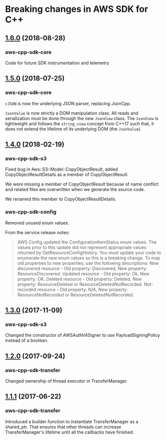 # Breaking changes in AWS SDK for C++

## [1.6.0](https://github.com/aws/aws-sdk-cpp/tree/1.6.0) (2018-08-28)

### aws-cpp-sdk-core

Code for future SDK instrumentation and telemetry

## [1.5.0](https://github.com/aws/aws-sdk-cpp/tree/1.5.0) (2018-07-25)

### aws-cpp-sdk-core

`cJSON` is now the underlying JSON parser, replacing JsonCpp.

`JsonValue` is now strictly a DOM manipulation class. All reads and serialization must be done through the new
`JsonView` class. The `JsonView` is lightweight and follows the `string_view` concept from C++17 such that, it does not
extend the lifetime of its underlying DOM (the `JsonValue`).

## [1.4.0](https://github.com/aws/aws-sdk-cpp/tree/1.4.0) (2018-02-19)

### aws-cpp-sdk-s3

Fixed bug in Aws::S3::Model::CopyObjectResult, added CopyObjectResultDetails as a member of CopyObjectResult.

We were missing a member of CopyObjectResult because of name conflict and related files are overwritten when we generate the source code.

We renamed this member to CopyObjectResultDetails.

### aws-cpp-sdk-config

Removed unused enum values.

From the service release notes:
> AWS Config updated the ConfigurationItemStatus enum values. The values prior to this update did not represent appropriate values returned by GetResourceConfigHistory. You must update your code to enumerate the new enum values so this is a breaking change. To map old properties to new properties, use the following descriptions: New discovered resource - Old property: Discovered, New property: ResourceDiscovered. Updated resource - Old property: Ok, New property: OK. Deleted resource - Old property: Deleted, New property: ResourceDeleted or ResourceDeletedNotRecorded. Not-recorded resource - Old property: N/A, New property: ResourceNotRecorded or ResourceDeletedNotRecorded.




## [1.3.0](https://github.com/aws/aws-sdk-cpp/tree/1.3.0) (2017-11-09)

### aws-cpp-sdk-s3

Changed the constructor of AWSAuthV4Signer to use PayloadSigningPolicy instead of a boolean.


## [1.2.0](https://github.com/aws/aws-sdk-cpp/tree/1.2.0) (2017-09-24)

### aws-cpp-sdk-transfer

Changed ownership of thread executor in TransferManager.


## [1.1.1](https://github.com/aws/aws-sdk-cpp/tree/1.1.1) (2017-06-22)

### aws-cpp-sdk-transfer

Introduced a builder function to instantiate TransferManager
as a shared_ptr. That ensures that other threads can increase
TransferManager's lifetime until all the callbacks have finished.
